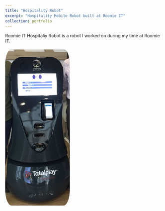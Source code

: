 ```yaml
---
title: "Hospitality Robot"
excerpt: "Hospitality Mobile Robot built at Roomie IT"
collection: portfolio
---
```


Roomie IT Hospitaliy Robot is a robot I worked on during my time at Roomie IT.
<br/>
<br/>
<img src="images/totalplaybot.png" alt="Hospitality Robot" style="border-radius: 10%;">